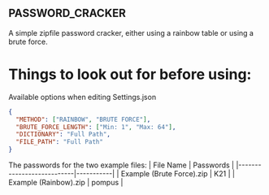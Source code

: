 ## PASSWORD_CRACKER

A simple zipfile password cracker, either using a rainbow table or using a brute force.

# Things to look out for before using:

Available options when editing Settings.json
```json
{
  "METHOD": ["RAINBOW", "BRUTE FORCE"],
  "BRUTE_FORCE_LENGTH": ["Min: 1", "Max: 64"],
  "DICTIONARY": "Full Path",
  "FILE_PATH": "Full Path"
}
```

The passwords for the two example files:
| File Name                 | Passwords |
|---------------------------|-----------|
| Example (Brute Force).zip | K21       |
| Example (Rainbow).zip     | pompus    |
